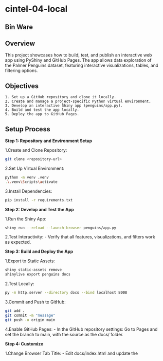 # cintel-04-local
## Bin Ware

## Overview

This project showcases how to build, test, and publish an interactive web app using PyShiny and GitHub Pages. The app allows data exploration of the Palmer Penguins dataset, featuring interactive visualizations, tables, and filtering options.

## Objectives
    1. Set up a GitHub repository and clone it locally.
    2. Create and manage a project-specific Python virtual environment.
    3. Develop an interactive Shiny app (penguins/app.py).
    4. Build and test the app locally.
    5. Deploy the app to GitHub Pages.

## Setup Process

**Step 1: Repository and Environment Setup** 
    
1.Create and Clone Repository:
```bash
git clone <repository-url>
```
2.Set Up Virtual Environment:
```bash
python -m venv .venv
.\.venv\Scripts\activate
```
3.Install Dependencies:
```bash
pip install -r requirements.txt
```


**Step 2: Develop and Test the App** 

1.Run the Shiny App:
```bash
shiny run --reload --launch-browser penguins/app.py
```
2.Test Interactivity:
    - Verify that all features, visualizations, and filters work as expected.


**Step 3: Build and Deploy the App** 

1.Export to Static Assets:
```bash
shiny static-assets remove
shinylive export penguins docs
```
2.Test Locally:
```bash
py -m http.server --directory docs --bind localhost 8008
```
3.Commit and Push to GitHub:
```bash
git add .
git commit -m "message"
git push -u origin main
```
4.Enable GitHub Pages:
    - In the GitHub repository settings: Go to Pages and set the branch to main, with the source as the docs/ folder.


**Step 4: Customize** 

1.Change Browser Tab Title:
    - Edit docs/index.html and update the <title> tag.
2.Add a Favicon (Optional):

    - Add a favicon.ico file to the docs folder and link it in index.html:
```bash
<link rel="icon" type="image/x-icon" href="./favicon.ico">
```

## Features
- Dynamic visualizations with Plotly and Seaborn.
- Reactive filtering by species and attributes.
- Tables, grids, and summary statistics for data exploration.
- Fully static deployment via Shinylive and GitHub Pages.

## Acknowledgments
- Special thanks to ChatGPT for assistance in troubleshooting, code development, and crafting this documentation.
